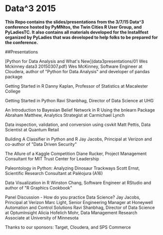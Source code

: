 Data^3 2015
====================

**This Repo contains the slides/presentations from the 3/7/15 Data^3 conference hosted by PyMNtos, the Twin Cities R User Group, 
and PyLadiesTC. It also contains all materials developed for the Installfest organized by PyLadies that was developed to help 
folks to be prepared for the conference.** 


##Presentations

[Python for Data Analysis and What's New](data3presentations/01 Wes Mckinney data3 20150307.pdf) Wes McKinney, Software Engineer at Cloudera, author of "Python for Data Analysis" and developer of pandas package

Getting Started in R Danny Kaplan, Professor of Statistics at Macalester College

Getting Started in Python Ravi Shanbhag, Director of Data Science at UHG

An Introduction to Bayesian Belief Network in R Using the bnlearn Package Abraham Matthew, Analytics Strategist at Carmichael Lynch

Data inspection, validation, and conversion using csvkit Matt Pettis, Data Scientist at Quantum Retail

Building A Classifier in Python and R Jay Jacobs, Principal at Verizon and co-author of "Data Driven Security"

The Allure of a Kaggle Competition Diane Rucker, Project Management Consultant for MIT Trust Center for Leadership

Paleontology in Python: Analyzing Dinosaur Trackways Scott Ernst, Scientific Research Consultant at Paléojura (A16)

Data Visualization in R Winston Chang, Software Engineer at RStudio and author of "R Graphics Cookbook"

Panel Discussion - How do you practice Data Science?
Jay Jacobs, Principal at Verizon
Marc Light, Senior Engineering Manager at Honeywell Automation and Control Solutions
Ravi Shanbhag, Director of Data Science at OptumInsight
Alicia Hofelich Mohr, Data Management Research Associate at University of Minnesota

Thanks to our sponsors: Target, Cloudera, and SPS Commerce
